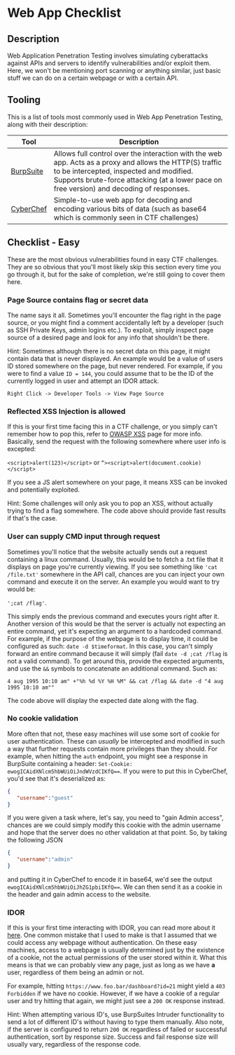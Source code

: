 # Web App Checklist

## Description

Web Application Penetration Testing involves simulating cyberattacks against APIs and servers to identify vulnerabilities and/or exploit them. Here, we won't be mentioning port scanning or anything similar, just basic stuff we can do on a certain webpage or with a certain API.

## Tooling

This is a list of tools most commonly used in Web App Penetration Testing, along with their description:

|Tool|Description|
|---|---|
|[BurpSuite](../Tools/BurpSuite.md)|Allows full control over the interaction with the web app. Acts as a proxy and allows the HTTP(S) traffic to be intercepted, inspected and modified. Supports brute-force attacking (at a lower pace on free version) and decoding of responses.|
|[CyberChef](../Tools/CyberChef.md)|Simple-to-use web app for decoding and encoding various bits of data (such as base64 which is commonly seen in CTF challenges)|

## Checklist - Easy

These are the most obvious vulnerabilities found in easy CTF challenges. They are so obvious that you'll most likely skip this section every time you go through it, but for the sake of completion, we're still going to cover them here.

### Page Source contains flag or secret data

The name says it all. Sometimes you'll encounter the flag right in the page source, or you might find a comment accidentally left by a developer (such as SSH Private Keys, admin logins etc.). To exploit, simply inspect page source of a desired page and look for any info that shouldn't be there.

Hint: Sometimes although there is no secret data on this page, it might contain data that is never displayed. An example would be a value of users ID stored somewhere on the page, but never rendered. For example, if you were to find a value `ID = 144`, you could assume that to be the ID of the currently logged in user and attempt an IDOR attack.

`Right Click -> Developer Tools -> View Page Source`

### Reflected XSS Injection is allowed

If this is your first time facing this in a CTF challenge, or you simply can't remember how to pop this, refer to [OWASP XSS](https://owasp.org/www-project-web-security-testing-guide/stable/4-Web_Application_Security_Testing/07-Input_Validation_Testing/01-Testing_for_Reflected_Cross_Site_Scripting) page for more info. Basically, send the request with the following somewhere where user info is excepted:

`<script>alert(123)</script>` or 
`“><script>alert(document.cookie)</script>`

If you see a JS alert somewhere on your page, it means XSS can be invoked and potentially exploited.

Hint: Some challenges will only ask you to pop an XSS, without actually trying to find a flag somewhere. The code above should provide fast results if that's the case.

### User can supply CMD input through request

Sometimes you'll notice that the website actually sends out a request containing a linux command. Usually, this would be to fetch a .txt file that it displays on page you're currently viewing. If you see something like `'cat /file.txt'` somewhere in the API call, chances are you can inject your own command and execute it on the server. An example you would want to try would be:

`';cat /flag'`. 

This simply ends the previous command and executes yours right after it. Another version of this would be that the server is actually not expecting an entire command, yet it's expecting an argument to a hardcoded command. For example, if the purpose of the webpage is to display time, it could be configured as such: `date -d $timeformat`. In this case, you can't simply forward an entire command because it will simply (fail `date -d ;cat /flag` is not a valid command). To get around this, provide the expected arguments, and use the `&&` symbols to concatenate an additional command. Such as: 

`4 aug 1995 10:10 am" +"%h %d %Y %H %M" && cat /flag && date -d "4 aug 1995 10:10 am""`

The code above will display the expected date along with the flag.

### No cookie validation

More often that not, these easy machines will use some sort of cookie for user authentication. These can *usually* be intercepted and modified in such a way that further requests contain more privileges than they should. For example, when hitting the `auth` endpoint, you might see a response in BurpSuite containing a header: `Set-Cookie: ewogICAidXNlcm5hbWUiOiJndWVzdCIKfQ==`. If you were to put this in CyberChef, you'd see that it's deserialized as:

```json
{
   "username":"guest"
}
```

If you were given a task where, let's say, you need to "gain Admin access", chances are we could simply modify this cookie with the admin username and hope that the server does no other validation at that point. So, by taking the following JSON

```json
{
   "username":"admin"
}
```

and putting it in CyberChef to encode it in base64, we'd see the output `ewogICAidXNlcm5hbWUiOiJhZG1pbiIKfQ==`. We can then send it as a cookie in the header and gain admin access to the website.

### IDOR

If this is your first time interacting with IDOR, you can read more about it [here](https://owasp.org/www-project-web-security-testing-guide/stable/4-Web_Application_Security_Testing/05-Authorization_Testing/04-Testing_for_Insecure_Direct_Object_References). One common mistake that I used to make is that I assumed that we could access any webpage without authentication. On these easy machines, access to a webpage is usually determined just by the existence of a cookie, not the actual permissions of the user stored within it. What this means is that we can probably view any page, just as long as we have **a** user, regardless of them being an admin or not. 

For example, hitting `https://www.foo.bar/dashboard?id=21` might yield a `403 Forbidden` if we have no cookie. However, if we have a cookie of a regular user and try hitting that again, we might just see a `200 OK` response instead.

Hint: When attempting various ID's, use BurpSuites Intruder functionality to send a lot of different ID's without having to type them manually. Also note, if the server is configured to return `200 OK` regardless of failed or successful authentication, sort by response size. Success and fail response size will usually vary, regardless of the response code.